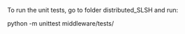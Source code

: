 To run the unit tests, go to folder distributed_SLSH and run:

python -m unittest middleware/tests/<testname>
